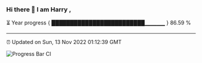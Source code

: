 ### Hi there 👋 I am Harry , 

⏳ Year progress { █████████████████████████▁▁▁▁▁ } 86.59 %

---

⏰ Updated on Sun, 13 Nov 2022 01:12:39 GMT

![Progress Bar CI](https://github.com/duykhang68/duykhang68/workflows/Progress%20Bar%20CI/badge.svg)
